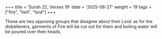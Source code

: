 +++
title = 'Surah 22, Verses 19'
date = '2025-08-27'
weight = 19
tags = ["fire", "hell", "lord"]
+++

These are two opposing groups that disagree about their Lord: as for the disbelievers, garments of Fire will be cut out for them and boiling water will be poured over their heads,